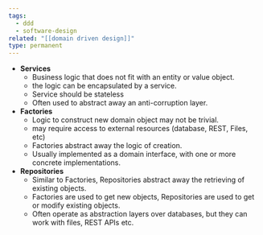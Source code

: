 ```yaml
---
tags:
  - ddd
  - software-design
related: "[[domain driven design]]"
type: permanent
---
```


- **Services**
    - Business logic that does not fit with an entity or value object.
    - the logic can be encapsulated by a service.
    - Service should be stateless
    - Often used to abstract away an anti-corruption layer.
- **Factories**
    - Logic to construct new domain object may not be trivial.
    - may require access to external resources (database, REST, Files, etc)
    - Factories abstract away the logic of creation.
    - Usually implemented as a domain interface, with one or more concrete implementations.
- **Repositories**
    - Similar to Factories, Repositories abstract away the retrieving of existing objects.
    - Factories are used to get new objects, Repositories are used to get or modify existing objects.
    - Often operate as abstraction layers over databases, but they can work with files, REST APIs etc.

